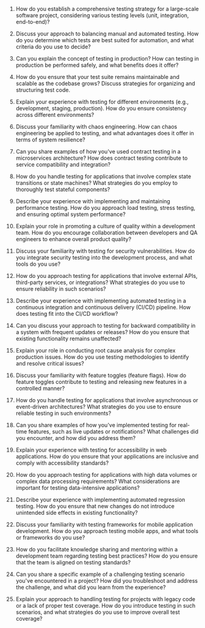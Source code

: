 1. How do you establish a comprehensive testing strategy for a large-scale software project, considering various testing levels (unit, integration, end-to-end)?

2. Discuss your approach to balancing manual and automated testing. How do you determine which tests are best suited for automation, and what criteria do you use to decide?

3. Can you explain the concept of testing in production? How can testing in production be performed safely, and what benefits does it offer?

4. How do you ensure that your test suite remains maintainable and scalable as the codebase grows? Discuss strategies for organizing and structuring test code.

5. Explain your experience with testing for different environments (e.g., development, staging, production). How do you ensure consistency across different environments?

6. Discuss your familiarity with chaos engineering. How can chaos engineering be applied to testing, and what advantages does it offer in terms of system resilience?

7. Can you share examples of how you've used contract testing in a microservices architecture? How does contract testing contribute to service compatibility and integration?

8. How do you handle testing for applications that involve complex state transitions or state machines? What strategies do you employ to thoroughly test stateful components?

9. Describe your experience with implementing and maintaining performance testing. How do you approach load testing, stress testing, and ensuring optimal system performance?

10. Explain your role in promoting a culture of quality within a development team. How do you encourage collaboration between developers and QA engineers to enhance overall product quality?

11. Discuss your familiarity with testing for security vulnerabilities. How do you integrate security testing into the development process, and what tools do you use?

12. How do you approach testing for applications that involve external APIs, third-party services, or integrations? What strategies do you use to ensure reliability in such scenarios?

13. Describe your experience with implementing automated testing in a continuous integration and continuous delivery (CI/CD) pipeline. How does testing fit into the CI/CD workflow?

14. Can you discuss your approach to testing for backward compatibility in a system with frequent updates or releases? How do you ensure that existing functionality remains unaffected?

15. Explain your role in conducting root cause analysis for complex production issues. How do you use testing methodologies to identify and resolve critical issues?

16. Discuss your familiarity with feature toggles (feature flags). How do feature toggles contribute to testing and releasing new features in a controlled manner?

17. How do you handle testing for applications that involve asynchronous or event-driven architectures? What strategies do you use to ensure reliable testing in such environments?

18. Can you share examples of how you've implemented testing for real-time features, such as live updates or notifications? What challenges did you encounter, and how did you address them?

19. Explain your experience with testing for accessibility in web applications. How do you ensure that your applications are inclusive and comply with accessibility standards?

20. How do you approach testing for applications with high data volumes or complex data processing requirements? What considerations are important for testing data-intensive applications?

21. Describe your experience with implementing automated regression testing. How do you ensure that new changes do not introduce unintended side effects in existing functionality?

22. Discuss your familiarity with testing frameworks for mobile application development. How do you approach testing mobile apps, and what tools or frameworks do you use?

23. How do you facilitate knowledge sharing and mentoring within a development team regarding testing best practices? How do you ensure that the team is aligned on testing standards?

24. Can you share a specific example of a challenging testing scenario you've encountered in a project? How did you troubleshoot and address the challenge, and what did you learn from the experience?

25. Explain your approach to handling testing for projects with legacy code or a lack of proper test coverage. How do you introduce testing in such scenarios, and what strategies do you use to improve overall test coverage?